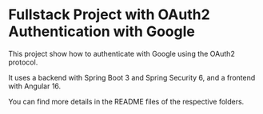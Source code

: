 # Fullstack Project with OAuth2 Authentication with Google

This project show how to authenticate with Google using the OAuth2 protocol.

It uses a backend with Spring Boot 3 and Spring Security 6, and a frontend with Angular 16.

You can find more details in the README files of the respective folders.

